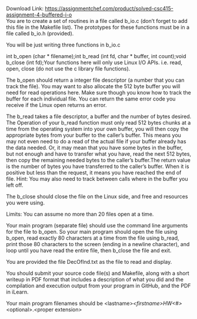 Download Link: https://assignmentchef.com/product/solved-csc415-assignment-4-buffered-i-o
<br>
You are to create a set of routines in a file called b_io.c (don’t forget to add this file in the Makefile list). The prototypes for these functions must be in a file called b_io.h (provided).

You will be just writing three functions in b_io.c

int b_open (char * filename);int b_read (int fd, char * buffer, int count);void b_close (int fd);Your functions here will only use Linux I/O APIs. i.e. read, open, close (do not use the c library file functions).

The b_open should return a integer file descriptor (a number that you can track the file). You may want to also allocate the 512 byte buffer you will need for read operations here. Make sure though you know how to track the buffer for each individual file. You can return the same error code you receive if the Linux open returns an error.

The b_read takes a file descriptor, a buffer and the number of bytes desired. The Operation of your b_read function must only read 512 bytes chunks at a time from the operating system into your own buffer, you will then copy the appropriate bytes from your buffer to the caller’s buffer. This means you may not even need to do a read of the actual file if your buffer already has the data needed. Or, it may mean that you have some bytes in the buffer, but not enough and have to transfer what you have, read the next 512 bytes, then copy the remaining needed bytes to the caller’s buffer.The return value is the number of bytes you have transferred to the caller’s buffer. When it is positive but less than the request, it means you have reached the end of file. Hint: You may also need to track between calls where in the buffer you left off.

The b_close should close the file on the Linux side, and free and resources you were using.

Limits: You can assume no more than 20 files open at a time.

Your main program (separate file) should use the command line arguments for the file to b_open. So your main program should open the file using b_open, read exactly 80 characters at a time from the file using b_read, print those 80 characters to the screen (ending in a newline character), and loop until you have read the entire file, then b_close the file and exit.

You are provided the file DecOfInd.txt as the file to read and display.

You should submit your source code file(s) and Makefile, along with a short writeup in PDF format that includes a description of what you did and the compilation and execution output from your program in GitHub, and the PDF in iLearn.

Your main program filenames should be &lt;lastname&gt;_&lt;firstname&gt;HW&lt;#&gt;_&lt;optional&gt;.&lt;proper extension&gt;